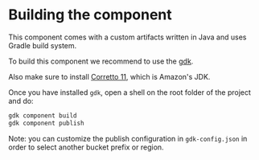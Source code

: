<!--
 Copyright 2021 Amazon.com.
 SPDX-License-Identifier: MIT
-->

# Building the component

This component comes with a custom artifacts written in Java and uses Gradle build system.

To build this component we recommend to use the 
[gdk](https://docs.aws.amazon.com/greengrass/v2/developerguide/greengrass-development-kit-cli.html).

Also make sure to install [Corretto 
11](https://docs.aws.amazon.com/corretto/latest/corretto-11-ug/macos-install.html), which is 
Amazon's 
JDK. 

Once you have installed `gdk`, open a shell on the root folder of the project and do:

```bash
gdk component build
gdk component publish
```

Note: you can customize the publish configuration in `gdk-config.json` in order to select another bucket prefix or region.

